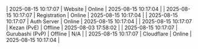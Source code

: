 | 2025-08-15 10:17:07 | Website | Online | 2025-08-15 10:17:04 |
| 2025-08-15 10:17:07 | Registration | Online | 2025-08-15 10:17:04 |
| 2025-08-15 10:17:07 | Auth Server | Online | 2025-08-15 10:17:04 |
| 2025-08-15 10:17:07 | Kezan (PvE) | Offline | 2025-08-03 17:58:02 |
| 2025-08-15 10:17:07 | Gurubashi (PvP) | Offline | N/A |
| 2025-08-15 10:17:07 | Cloudflare | Online | 2025-08-15 10:17:04 |
